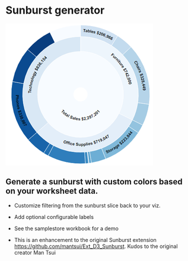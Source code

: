 # Sunburst generator

![Sunburst image](../docs/sunburst.png)

## Generate a sunburst with custom colors based on your worksheet data.

- Customize filtering from the sunburst slice back to your viz.

- Add optional configurable labels

- See the samplestore workbook for a demo

- This is an enhancement to the original Sunburst extension https://github.com/mantsui/Ext_D3_Sunburst.  Kudos to the original creator Man Tsui